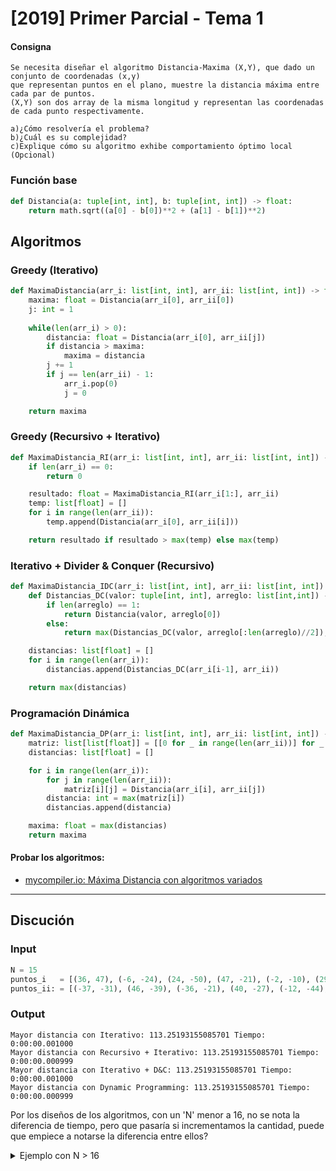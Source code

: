 # [2019] Primer Parcial - Tema 1

#### Consigna
```text
Se necesita diseñar el algoritmo Distancia-Maxima (X,Y), que dado un conjunto de coordenadas (x,y)
que representan puntos en el plano, muestre la distancia máxima entre cada par de puntos.
(X,Y) son dos array de la misma longitud y representan las coordenadas de cada punto respectivamente.

a)¿Cómo resolvería el problema?  
b)¿Cuál es su complejidad?
c)Explique cómo su algoritmo exhibe comportamiento óptimo local (Opcional)
```

### Función base
```py
def Distancia(a: tuple[int, int], b: tuple[int, int]) -> float:
    return math.sqrt((a[0] - b[0])**2 + (a[1] - b[1])**2)
```

## Algoritmos

### Greedy (Iterativo)
```py
def MaximaDistancia(arr_i: list[int, int], arr_ii: list[int, int]) -> float:
    maxima: float = Distancia(arr_i[0], arr_ii[0])
    j: int = 1
    
    while(len(arr_i) > 0):
        distancia: float = Distancia(arr_i[0], arr_ii[j])
        if distancia > maxima:
            maxima = distancia
        j += 1
        if j == len(arr_ii) - 1:
            arr_i.pop(0)
            j = 0

    return maxima
```

### Greedy (Recursivo + Iterativo)
```py
def MaximaDistancia_RI(arr_i: list[int, int], arr_ii: list[int, int]) -> float:
    if len(arr_i) == 0:
        return 0

    resultado: float = MaximaDistancia_RI(arr_i[1:], arr_ii)
    temp: list[float] = []
    for i in range(len(arr_ii)):
        temp.append(Distancia(arr_i[0], arr_ii[i]))

    return resultado if resultado > max(temp) else max(temp)
```

### Iterativo + Divider & Conquer (Recursivo)
```py
def MaximaDistancia_IDC(arr_i: list[int, int], arr_ii: list[int, int]) -> float:
    def Distancias_DC(valor: tuple[int, int], arreglo: list[int,int]) -> float:
        if len(arreglo) == 1:
            return Distancia(valor, arreglo[0])
        else:
            return max(Distancias_DC(valor, arreglo[:len(arreglo)//2]), Distancias_DC(valor, arreglo[len(arreglo)//2:]))

    distancias: list[float] = []
    for i in range(len(arr_i)):
        distancias.append(Distancias_DC(arr_i[i-1], arr_ii))

    return max(distancias)
```

### Programación Dinámica
```py
def MaximaDistancia_DP(arr_i: list[int, int], arr_ii: list[int, int]) -> float:
    matriz: list[list[float]] = [[0 for _ in range(len(arr_ii))] for _ in range(len(arr_i))]
    distancias: list[float] = []

    for i in range(len(arr_i)):
        for j in range(len(arr_ii)):
            matriz[i][j] = Distancia(arr_i[i], arr_ii[j])
        distancia: int = max(matriz[i])
        distancias.append(distancia)

    maxima: float = max(distancias)
    return maxima
```
#### Probar los algoritmos:
- [mycompiler.io: Máxima Distancia con algoritmos variados](https://www.mycompiler.io/view/3sdCgjJ3Xsj)
-----
## Discución
### Input
```py
N = 15
puntos_i   = [(36, 47), (-6, -24), (24, -50), (47, -21), (-2, -10), (29, -31), (47, 13), (-34, 9), (-40, 2), (11, 20), (41, -1), (14, -38), (-4, -18), (10, -21), (-24, -14)]
puntos_ii: = [(-37, -31), (46, -39), (-36, -21), (40, -27), (-12, -44), (24, -2), (37, 19), (-1, 7), (-31, 49), (-16, 44), (-39, 34), (-30, 46), (-34, -30), (1, -3), (-41, -5)]
```

### Output
```text
Mayor distancia con Iterativo: 113.25193155085701 Tiempo: 0:00:00.001000
Mayor distancia con Recursivo + Iterativo: 113.25193155085701 Tiempo: 0:00:00.000999
Mayor distancia con Iterativo + D&C: 113.25193155085701 Tiempo: 0:00:00.001000
Mayor distancia con Dynamic Programming: 113.25193155085701 Tiempo: 0:00:00.000999
```

Por los diseños de los algoritmos, con un 'N' menor a 16, no se nota la diferencia de tiempo, pero que pasaría si incrementamos la cantidad, puede que empiece a notarse la diferencia entre ellos?

<details>
<summary>Ejemplo con N > 16</summary>

```text
Los arrays tienen 534 elementos
Mayor distancia con Iterativo: 997.513408431185 Tiempo: 0:00:00.780156
Mayor distancia con Recursivo + Iterativo: 997.513408431185 Tiempo: 0:00:00.520010
Mayor distancia con Iterativo + D&C: 997.513408431185 Tiempo: 0:00:01.321384
Mayor distancia con Dynamic Programming: 997.513408431185 Tiempo: 0:00:00.583686
```
- ¿Qué algoritmo se comportó mejor? ¿Por qué?
- Arme las Tn(n) para cada algoritmo. calculé el T(n) = T1(n) + T2(n) + T3(n) + T4(n). Indique cual es el mejor y peor caso para T(n) y cada Tn(n).
</details>
